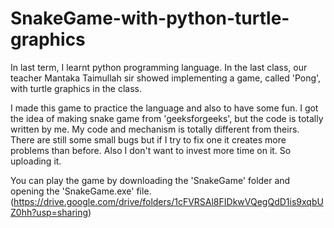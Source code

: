 # SnakeGame-with-python-turtle-graphics

In last term, I learnt python programming language. 
In the last class, our teacher Mantaka Taimullah sir showed implementing a game, called 'Pong', with turtle graphics in the class.

I made this game to practice the language and also to have some fun.
I got the idea of making snake game from 'geeksforgeeks', but the code is totally written by me. My code and mechanism is totally different from theirs.
There are still some small bugs but if I try to fix one it creates more problems than before. Also I don't want to invest more time on it. 
So uploading it.

You can play the game by downloading the 'SnakeGame' folder and opening the 'SnakeGame.exe' file. (https://drive.google.com/drive/folders/1cFVRSAl8FIDkwVQegQdD1is9xqbUZ0hh?usp=sharing)
